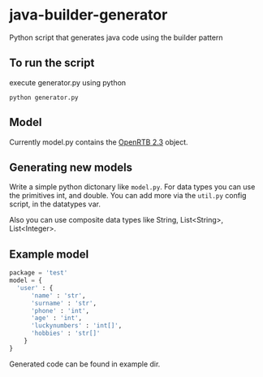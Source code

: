 # java-builder-generator
Python script that generates java code using the builder pattern

## To run the script 

execute generator.py using python

``python generator.py``

## Model

Currently model.py contains the [OpenRTB 2.3](https://github.com/openrtb/OpenRTB/blob/master/OpenRTB-API-Specification-Version-2-3-1-FINAL.pdf) object.

## Generating new models

Write a simple python dictonary like `model.py`. For data types you can use the primitives int, and double. You can add more via the `util.py` config script, in the datatypes var.

Also you can use composite data types like String, List\<String\>, List\<Integer\>. 

## Example model

```python
package = 'test'
model = {
  'user' : {
      'name' : 'str',
      'surname' : 'str',
      'phone' : 'int',
      'age' : 'int',
      'luckynumbers' : 'int[]',
      'hobbies' : 'str[]'
    }
}
```

Generated code can be found in example dir.
